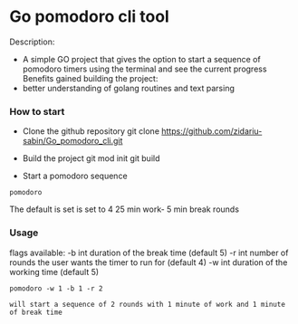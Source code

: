 # Go pomodoro cli tool

Description: 
- A simple GO project that gives the option to start a sequence of pomodoro timers using the terminal and see the current progress
Benefits gained building the project:
- better understanding of golang routines and text parsing

### How to start

- Clone the github repository
git clone https://github.com/zidariu-sabin/Go_pomodoro_cli.git

- Build the project 
git mod init
git build 
- Start a pomodoro sequence
```shell
pomodoro
```
The default is set is set to 4 25 min work- 5 min break rounds

### Usage
flags available:
  -b int
        duration of the break time (default 5)
  -r int
        number of rounds the user wants the timer to run for (default 4)
  -w int
        duration of the working time (default 5)
```shell
pomodoro -w 1 -b 1 -r 2
```
    will start a sequence of 2 rounds with 1 minute of work and 1 minute of break time